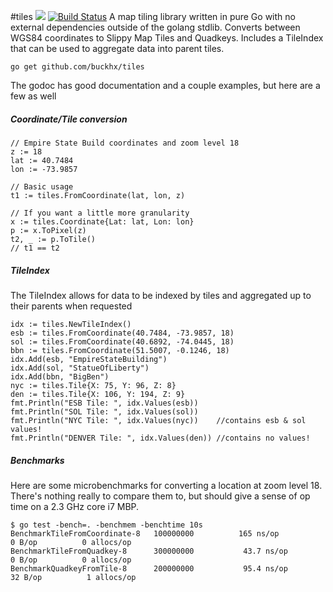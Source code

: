 #tiles [![](https://godoc.org/github.com/buckhx/tiles?status.svg)](https://godoc.org/github.com/buckhx/tiles) [![Build Status](https://travis-ci.org/buckhx/tiles.svg?branch=master)](https://travis-ci.org/buckhx/tiles)
A map tiling library written in pure Go with no external dependencies outside of the golang stdlib. Converts between WGS84 coordinates to Slippy Map Tiles and Quadkeys. Includes a TileIndex that can be used to aggregate data into parent tiles.

    go get github.com/buckhx/tiles

The godoc has good documentation and a couple examples, but here are a few as well

##### Coordinate/Tile conversion
```
// Empire State Build coordinates and zoom level 18
z := 18
lat := 40.7484
lon := -73.9857

// Basic usage
t1 := tiles.FromCoordinate(lat, lon, z)

// If you want a little more granularity
x := tiles.Coordinate{Lat: lat, Lon: lon}
p := x.ToPixel(z)
t2, _ := p.ToTile()
// t1 == t2
```

##### TileIndex
The TileIndex allows for data to be indexed by tiles and aggregated up to their parents when requested
```
idx := tiles.NewTileIndex()
esb := tiles.FromCoordinate(40.7484, -73.9857, 18)
sol := tiles.FromCoordinate(40.6892, -74.0445, 18)
bbn := tiles.FromCoordinate(51.5007, -0.1246, 18)
idx.Add(esb, "EmpireStateBuilding")
idx.Add(sol, "StatueOfLiberty")
idx.Add(bbn, "BigBen")
nyc := tiles.Tile{X: 75, Y: 96, Z: 8}
den := tiles.Tile{X: 106, Y: 194, Z: 9}
fmt.Println("ESB Tile: ", idx.Values(esb))
fmt.Println("SOL Tile: ", idx.Values(sol))
fmt.Println("NYC Tile: ", idx.Values(nyc))    //contains esb & sol values!
fmt.Println("DENVER Tile: ", idx.Values(den)) //contains no values!
```

##### Benchmarks

Here are some microbenchmarks for converting a location at zoom level 18. 
There's nothing really to compare them to, but should give a sense of op time on a 2.3 GHz core i7 MBP. 
```
$ go test -bench=. -benchmem -benchtime 10s
BenchmarkTileFromCoordinate-8	100000000	       165 ns/op	       0 B/op	       0 allocs/op
BenchmarkTileFromQuadkey-8   	300000000	        43.7 ns/op	       0 B/op	       0 allocs/op
BenchmarkQuadkeyFromTile-8   	200000000	        95.4 ns/op	      32 B/op	       1 allocs/op
```
